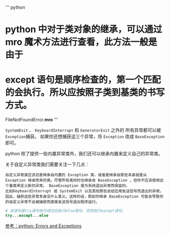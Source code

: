 
''' python

# python 中对于类对象的继承，可以通过 __mro__ 魔术方法进行查看，此方法一般是由于
# except 语句是顺序检查的，第一个匹配的会执行。所以应按照子类到基类的书写方式。

FileNotFoundError.__mro__
'''

`SystemExit` 、 `KeyboardInterrupt` 和 `GeneratorExit` 之外的
所有异常都可以被 `Exception`捕获。 如果你还想捕获这三个异常，将 `Exception` 改成 `BaseException` 即可。

python 除了提供一些内置异常类外，我们还可以继承内置来定义自己的异常类。

关于自定义异常类我们需要关注一下几点：


    自定义异常类应该总是继承自内置的 Exception 类，或者是继承自那些本身就是从 Exception 继承而来的类。尽管所有类同时也继承自 BaseException ，但你不应该使用这个基类来定义新的异常。 BaseException 是为系统退出异常而保留的。
    比如KeyboardInterrupt 或 SystemExit 以及其他那些会给应用发送信号而退出的异常。因此，捕获这些异常本身没什么意义。这样的话，假如你继承 BaseException 可能会导致你的自定义异常不会被捕获而直接发送信号退出程序运行。


```python
# 该语句是try语句执行成功后执行else语句，否则执行except语句.
try...except...else
```

[参考：python: Errors and Exceptions](https://docs.python.org/3/tutorial/errors.html)
